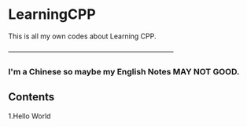 # LearningCPP
This is all my own codes about Learning CPP.

————————————————————————

### I'm a Chinese so maybe my English Notes MAY NOT GOOD.
## Contents
1.Hello World

